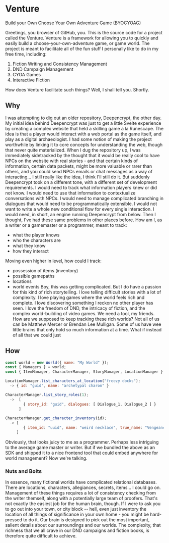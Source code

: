 # Venture 
Build your Own Choose Your Own Adventure Game (BYOCYOAG) 

Greetings, you browser of GitHub, you. This is the source code for a project called the Venture. Venture is a framework for allowing you to quickly and easily build a choose-your-own-adventure game, or game world. The project is meant to facilitate all of the fun stuff I personally like to do in my free time, including: 

1. Fiction Writing and Consistency Management
2. DND Campaign Management
3. CYOA Games 
4. Interactive Fiction 

How does Venture facilitate such things? Well, I shall tell you. Shortly. 
## Why
I was attempting to dig out an older repository, Deepencrypt, the other day. My initial idea behind Deepencrypt was just to get a little Svelte experience by creating a complex website that held a skilling game a la Runescape. The idea is that a player would interact with a web portal as the game itself, and play as a digital archaeologist. I had some notion of making the project worthwhile by linking it to core concepts for understanding the web, though that never quite materialized. 
When I dug the repository up, I was immediately sidetracked by the thought that it would be really cool to have NPCs on the website with real stories - and that certain kinds of information, certain data packets, might be more valuable or rarer than others, and you could send NPCs emails or chat messages as a way of interacting... I still really like the idea, I think I'll still do it. But suddenly Deepencrypt took on a different tone, with a different set of development requirements. 
I would need to track what information players knew or did not know. I would need to use that information to contextualize conversations with NPCs. I would need to manage complicated branching in dialogues that would need to be programmatically extensible. I would not want to write a whole new conditional flow for every single interaction. I would need, in short, an engine running Deepencrypt from below. 
Then I thought, I've had these same problems in other places before. How am I, as a writer or a gamemaster or a programmer, meant to track: 
- what the player knows 
- who the characters are 
- what they know
- how they interact

Moving even higher in level, how could I track: 
- possession of items (inventory) 
- possible gamepaths
- locations
- world events 
Boy, this was getting complicated. But I do have a passion for this kind of rich storytelling. I love telling difficult stories with a lot of complexity. I love playing games where the world feels rich and complete. I love discovering something I reckon no other player has seen. I love the freedom of DND, the intricacy of fiction, and the complex world-building of video games. 
We need a tool, my friends. How are we supposed to keep tracking these rich worlds? Not all of us can be Matthew Mercer or Brendan Lee Mulligan. Some of us have wee little brains that only hold so much information at a time. What if instead of all that we could just 
## How
```javascript
const world = new World({ name: "My World" }); 
const { Managers } = world;
const { ItemManager, CharacterManager, StoryManager, LocationManager } = world; 

LocationManager.list_characters_at_location("freezy docks"); 
  -> { id: "guid", name: "archetypal charon" }

CharacterManager.list_story_roles(1);
  ->  [
        { story_id: "guid", dialogues: [ Dialogue_1, Dialogue_2 ] }  
      ]
      
CharacterManager.get_character_inventory(id); 
  -> [
        { item_id: "uuid", name: "weird necklace", true_name: "Vengeance of the Chthonic Gods" }
     ]
```
Obviously, that looks juicy to me as a programmer. Perhaps less intriguing to the average game master or writer. But if we bundled the above as an SDK and shipped it to a nice frontend tool that could embed anywhere for world management? Now we're talking.
### Nuts and Bolts 
In essence, many fictional worlds have complicated relational databases. There are locations, characters, allegiances, secrets, items... I could go on. Management of these things requires a lot of consistency checking from the writer themself, along with a potentially large team of proofers. That's not exactly the easiest job for the human brain, though. If I were to ask you to go out into your town, or city block -- hell, even just inventory the location of all things of significance in your own home - you might be hard-pressed to do it. Our brain is designed to pick out the most important, salient details about our surroundings and our worlds. The complexity, that richness that we all crave in our DND campaigns and fiction books, is therefore quite difficult to achieve. 
